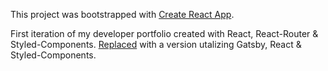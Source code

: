 This project was bootstrapped with [Create React App](https://github.com/facebookincubator/create-react-app).

First iteration of my developer portfolio created with React, React-Router & Styled-Components. [Replaced](https://github.com/aholtzman/adhdev---gatsby-version) with a version utalizing Gatsby, React & Styled-Components.